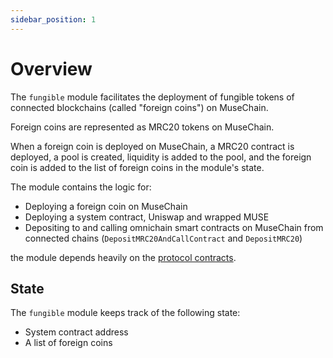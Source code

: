 ```yaml
---
sidebar_position: 1
---
```


# Overview

The `fungible` module facilitates the deployment of fungible tokens of connected
blockchains (called "foreign coins") on MuseChain.

Foreign coins are represented as MRC20 tokens on MuseChain.

When a foreign coin is deployed on MuseChain, a MRC20 contract is deployed, a
pool is created, liquidity is added to the pool, and the foreign coin is added
to the list of foreign coins in the module's state.

The module contains the logic for:

- Deploying a foreign coin on MuseChain
- Deploying a system contract, Uniswap and wrapped MUSE
- Depositing to and calling omnichain smart contracts on MuseChain from
  connected chains (`DepositMRC20AndCallContract` and `DepositMRC20`)

the module depends heavily on the
[protocol contracts](https://github.com/RWAs-labs/protocol-contracts).

## State

The `fungible` module keeps track of the following state:

- System contract address
- A list of foreign coins
